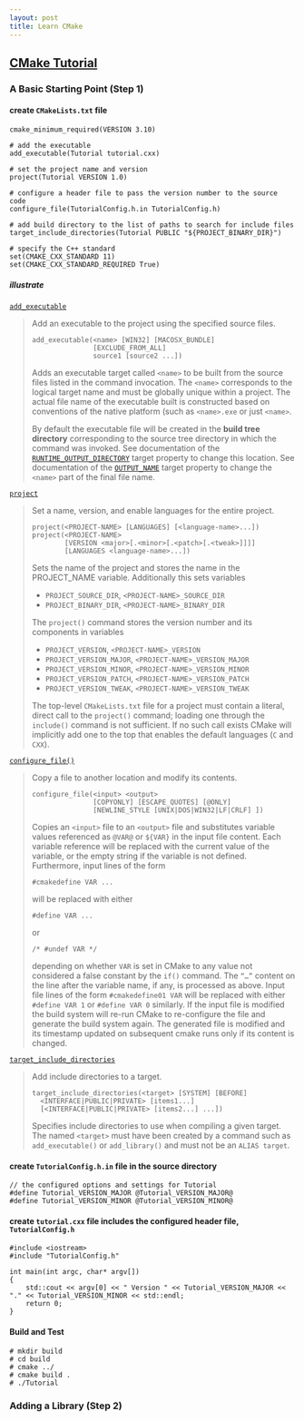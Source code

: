```yaml
---
layout: post
title: Learn CMake
---
```


## [CMake Tutorial](https://cmake.org/cmake/help/latest/guide/tutorial/index.html)

### A Basic Starting Point (Step 1)

#### create `CMakeLists.txt` file

    cmake_minimum_required(VERSION 3.10)

    # add the executable
    add_executable(Tutorial tutorial.cxx)

    # set the project name and version
    project(Tutorial VERSION 1.0)

    # configure a header file to pass the version number to the source code
    configure_file(TutorialConfig.h.in TutorialConfig.h)

    # add build directory to the list of paths to search for include files
    target_include_directories(Tutorial PUBLIC "${PROJECT_BINARY_DIR}")

    # specify the C++ standard
    set(CMAKE_CXX_STANDARD 11)
    set(CMAKE_CXX_STANDARD_REQUIRED True)

##### illustrate

[`add_executable`](https://cmake.org/cmake/help/v3.0/command/add_executable.html?highlight=add_executable)

> Add an executable to the project using the specified source files.
>
>     add_executable(<name> [WIN32] [MACOSX_BUNDLE]
>                    [EXCLUDE_FROM_ALL]
>                    source1 [source2 ...])
> Adds an executable target called `<name>` to be built from the source files listed in the command invocation. The `<name>` corresponds to the logical target name and must be globally unique within a project. The actual file name of the executable built is constructed based on conventions of the native platform (such as `<name>.exe` or just `<name>`.
>  
> By default the executable file will be created in the **build tree directory** corresponding to the source tree directory in which the command was invoked. See documentation of the [`RUNTIME_OUTPUT_DIRECTORY`](https://cmake.org/cmake/help/v3.0/prop_tgt/RUNTIME_OUTPUT_DIRECTORY.html#prop_tgt:RUNTIME_OUTPUT_DIRECTORY) target property to change this location. See documentation of the [`OUTPUT_NAME`](https://cmake.org/cmake/help/v3.0/prop_tgt/OUTPUT_NAME.html#prop_tgt:OUTPUT_NAME) target property to change the `<name>` part of the final file name.

[`project`](https://cmake.org/cmake/help/v3.0/command/project.html?highlight=project)

> Set a name, version, and enable languages for the entire project.  
>
>     project(<PROJECT-NAME> [LANGUAGES] [<language-name>...])
>     project(<PROJECT-NAME>
>             [VERSION <major>[.<minor>[.<patch>[.<tweak>]]]]
>             [LANGUAGES <language-name>...])
> Sets the name of the project and stores the name in the PROJECT_NAME variable. Additionally this sets variables
>
> * `PROJECT_SOURCE_DIR`, `<PROJECT-NAME>_SOURCE_DIR`
> * `PROJECT_BINARY_DIR`, `<PROJECT-NAME>_BINARY_DIR`
>
> The `project()` command stores the version number and its components in variables
>
> * `PROJECT_VERSION`, `<PROJECT-NAME>_VERSION`
> * `PROJECT_VERSION_MAJOR`, `<PROJECT-NAME>_VERSION_MAJOR`
> * `PROJECT_VERSION_MINOR`, `<PROJECT-NAME>_VERSION_MINOR`
> * `PROJECT_VERSION_PATCH`, `<PROJECT-NAME>_VERSION_PATCH`
> * `PROJECT_VERSION_TWEAK`, `<PROJECT-NAME>_VERSION_TWEAK`
>
> The top-level `CMakeLists.txt` file for a project must contain a literal, direct call to the `project()` command; loading one through the `include()` command is not sufficient. If no such call exists CMake will implicitly add one to the top that enables the default languages (`C` and `CXX`).

[`configure_file()`](https://cmake.org/cmake/help/latest/command/configure_file.html?highlight=configure_file)
> Copy a file to another location and modify its contents.
>
>     configure_file(<input> <output>
>                    [COPYONLY] [ESCAPE_QUOTES] [@ONLY]
>                    [NEWLINE_STYLE [UNIX|DOS|WIN32|LF|CRLF] ])
> Copies an `<input>` file to an `<output>` file and substitutes variable values referenced as `@VAR@` or `${VAR}` in the input file content. Each variable reference will be replaced with the current value of the variable, or the empty string if the variable is not defined. Furthermore, input lines of the form
>
>     #cmakedefine VAR ...
> will be replaced with either
>
>     #define VAR ...
> or
>
>     /* #undef VAR */
> depending on whether `VAR` is set in CMake to any value not considered a false constant by the `if()` command. The `“…”` content on the line after the variable name, if any, is processed as above. Input file lines of the form `#cmakedefine01 VAR` will be replaced with either `#define VAR 1` or `#define VAR 0` similarly.
> If the input file is modified the build system will re-run CMake to re-configure the file and generate the build system again. The generated file is modified and its timestamp updated on subsequent cmake runs only if its content is changed.

[`target_include_directories`](https://cmake.org/cmake/help/latest/command/target_include_directories.html?highlight=target_include_directories)
> Add include directories to a target.
>
>     target_include_directories(<target> [SYSTEM] [BEFORE]
>       <INTERFACE|PUBLIC|PRIVATE> [items1...]
>       [<INTERFACE|PUBLIC|PRIVATE> [items2...] ...])
> Specifies include directories to use when compiling a given target. The named `<target>` must have been created by a command such as `add_executable()` or `add_library()` and must not be an `ALIAS target`.

#### create `TutorialConfig.h.in` file in the source directory

    // the configured options and settings for Tutorial
    #define Tutorial_VERSION_MAJOR @Tutorial_VERSION_MAJOR@
    #define Tutorial_VERSION_MINOR @Tutorial_VERSION_MINOR@

#### create `tutorial.cxx` file includes the configured header file, `TutorialConfig.h`

    #include <iostream>
    #include "TutorialConfig.h"

    int main(int argc, char* argv[])
    {
        std::cout << argv[0] << " Version " << Tutorial_VERSION_MAJOR << "." << Tutorial_VERSION_MINOR << std::endl;
        return 0;
    }

#### Build and Test

    # mkdir build
    # cd build
    # cmake ../
    # cmake build .
    # ./Tutorial

### Adding a Library (Step 2)

